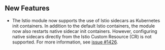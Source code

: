 ## New Features

- The Istio module now supports the use of Istio sidecars as Kubernetes init containers. In addition to the default Istio containers, the module now also restarts native sidecar init containers. However, configuring native sidecars directly from the Istio Custom Resource (CR) is not supported. For more information, see [issue #1426](https://github.com/kyma-project/istio/issues/1426).